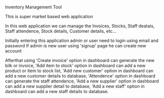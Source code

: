 Inventory Management Tool

This is super market based web application

In this web application we can manage the Invoices, Stocks, Staff deatais, Staff attendence, Stock details, Customer details, etc...

Initially entering this application admin or user need to login using email and password
If admin is new user using 'signup' page he can create new account

Afterthat using
'Create invoice' option in dashboard can generate the new bilk or invoice,
'Add item to stock' option in dashboard can add a new product or item to stock list,
'Add new customer' option in dashboard can add a new customer details to database,
'Attendence' option in dashboard can generate the staff attendence,
'Add a new supplier' option in dashboard can add a new supplier detail to database,
'Add a new staff' option in dashboard can add a new staff details to database.
